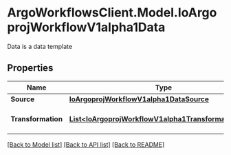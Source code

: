 # ArgoWorkflowsClient.Model.IoArgoprojWorkflowV1alpha1Data
Data is a data template

## Properties

Name | Type | Description | Notes
------------ | ------------- | ------------- | -------------
**Source** | [**IoArgoprojWorkflowV1alpha1DataSource**](IoArgoprojWorkflowV1alpha1DataSource.md) |  | 
**Transformation** | [**List&lt;IoArgoprojWorkflowV1alpha1TransformationStep&gt;**](IoArgoprojWorkflowV1alpha1TransformationStep.md) | Transformation applies a set of transformations | 

[[Back to Model list]](../README.md#documentation-for-models) [[Back to API list]](../README.md#documentation-for-api-endpoints) [[Back to README]](../README.md)

